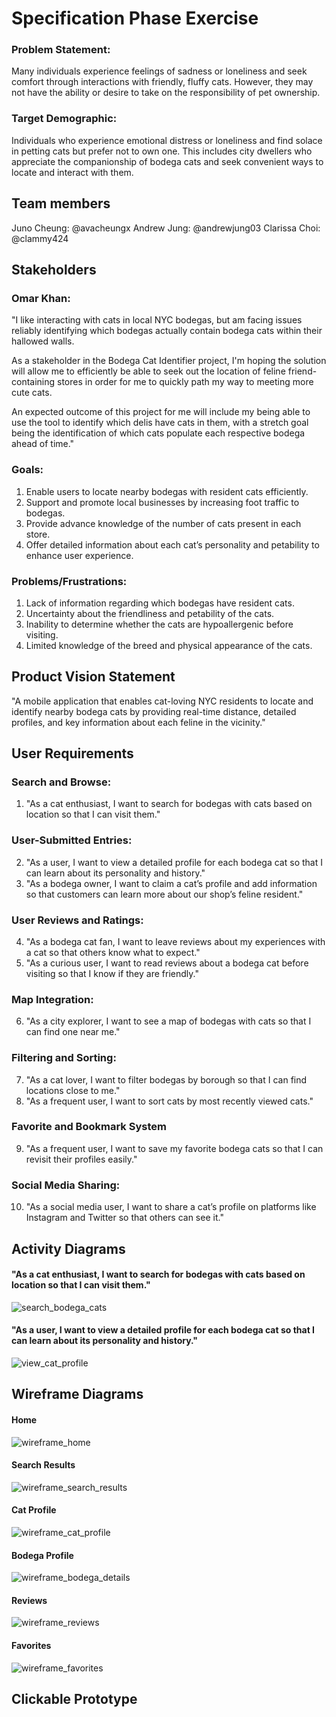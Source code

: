 # Specification Phase Exercise

### Problem Statement: 
Many individuals experience feelings of sadness or loneliness and seek comfort through interactions with friendly, fluffy cats. However, they may not have the ability or desire to take on the responsibility of pet ownership.

### Target Demographic: 
Individuals who experience emotional distress or loneliness and find solace in petting cats but prefer not to own one. This includes city dwellers who appreciate the companionship of bodega cats and seek convenient ways to locate and interact with them.

## Team members

Juno Cheung: @avacheungx
Andrew Jung: @andrewjung03
Clarissa Choi: @clammy424

## Stakeholders
### Omar Khan:
"I like interacting with cats in local NYC bodegas, but am
facing issues reliably identifying which bodegas actually contain bodega
cats within their hallowed walls.

As a stakeholder in the Bodega Cat Identifier project, I'm hoping the
solution will allow me to efficiently be able to seek out the location
of feline friend-containing stores in order for me to 
quickly path my way to meeting more cute cats.

An expected outcome of this project for me will include my being able to
use the tool to identify which delis have cats in them, with a stretch
goal being the identification of which cats populate each respective bodega
ahead of time."

### Goals:
1. Enable users to locate nearby bodegas with resident cats efficiently.
2. Support and promote local businesses by increasing foot traffic to bodegas.
3. Provide advance knowledge of the number of cats present in each store.
4. Offer detailed information about each cat’s personality and petability to enhance user experience.

### Problems/Frustrations:
1. Lack of information regarding which bodegas have resident cats.
2. Uncertainty about the friendliness and petability of the cats.
3. Inability to determine whether the cats are hypoallergenic before visiting.
4. Limited knowledge of the breed and physical appearance of the cats.

## Product Vision Statement

"A mobile application that enables cat-loving NYC residents to locate and identify nearby bodega cats by providing real-time distance, detailed profiles, and key information about each feline in the vicinity."

## User Requirements

### Search and Browse: 
1. "As a cat enthusiast, I want to search for bodegas with cats based on location so that I can visit them."

### User-Submitted Entries: 
2. "As a user, I want to view a detailed profile for each bodega cat so that I can learn about its personality and history."
3. "As a bodega owner, I want to claim a cat’s profile and add information so that customers can learn more about our shop’s feline resident."

### User Reviews and Ratings: 
4. "As a bodega cat fan, I want to leave reviews about my experiences with a cat so that others know what to expect."
5. "As a curious user, I want to read reviews about a bodega cat before visiting so that I know if they are friendly."

### Map Integration:
6. "As a city explorer, I want to see a map of bodegas with cats so that I can find one near me."

### Filtering and Sorting:
7. "As a cat lover, I want to filter bodegas by borough so that I can find locations close to me."
8. "As a frequent user, I want to sort cats by most recently viewed cats."

### Favorite and Bookmark System
9. "As a frequent user, I want to save my favorite bodega cats so that I can revisit their profiles easily."

### Social Media Sharing:
10. "As a social media user, I want to share a cat’s profile on platforms like Instagram and Twitter so that others can see it."

## Activity Diagrams
#### "As a cat enthusiast, I want to search for bodegas with cats based on location so that I can visit them."

![search_bodega_cats](activity/activity1.png)

#### "As a user, I want to view a detailed profile for each bodega cat so that I can learn about its personality and history."

![view_cat_profile](activity/activity2.png)

## Wireframe Diagrams

#### Home
![wireframe_home](https://github.com/user-attachments/assets/180ccf08-330a-44eb-be54-c440543d5a78)

#### Search Results
![wireframe_search_results](https://github.com/user-attachments/assets/6e83275b-651b-4fc6-ab6c-5a30b55b0a12)

#### Cat Profile
![wireframe_cat_profile](https://github.com/user-attachments/assets/340ebac4-f618-495a-8bf8-0bea44010c31)

#### Bodega Profile
![wireframe_bodega_details](https://github.com/user-attachments/assets/bd5ab5ed-f160-4ac1-9c8c-024a6a53cd8e)

#### Reviews
![wireframe_reviews](https://github.com/user-attachments/assets/ca7b55a2-4132-46cb-8ab7-539d907f3cf8)

#### Favorites
![wireframe_favorites](https://github.com/user-attachments/assets/3b469bd9-b08d-42dc-aa76-d427b22a508f)


## Clickable Prototype

